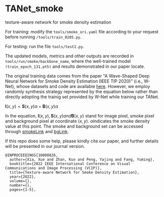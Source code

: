 # TANet_smoke
texture-aware network for smoke density estimation

For training: modify the ```tools/smoke_ori.yaml``` file according to your request before running ```/tools/train_0205.py```.

For testing: run the file ```tools/test2.py```.

The updated models, metrics and other outputs are recorded in ```tools/run/smoke/backbone_name```, where the well-trained model ```(train_epoch_131.pth)``` and results demonstrated in our paper locate.


The original training data comes from the paper "A Wave-Shaped Deep Neural Network for Smoke Density Estimation (IEEE TIP 2020)" (i.e., W-Net), whose datasets and code are available [here](http://staff.ustc.edu.cn/~yfn/index.html). However, we employ randomly synthesis strategy represented by the equation below rather than directly adopting the trainig set provided by W-Net while training our TANet. 

$\boldsymbol{I}(x,y) = \boldsymbol{S}(x,y)\alpha + \boldsymbol{B}(x,y)\alpha$

In the equation, $\boldsymbol{I}(x,y), \boldsymbol{S}(x,y) and \boldsymbol{B}(x,y)$ stand for image pixel, smoke pixel and background pixel at coordinate $(x,y)$. $\alpha$indicates the smoke density value at this point. The smoke and background set can be accessed through [smokeLink](https://mega.nz/file/o4dQlRID#ilTHUkMamK4kEkk8Zygz-jIFWQ1-G8MzCIluMkY1RW0) and [bgLink](https://mega.nz/file/BoFB0DTS#eoc16GDy6o02gqlA7XJOPfCSO7K1bClnr6918tBUtbc).


If this repo does some help, please kindly cite our paper, and further details will be presented in our journal version.
```
@INPROCEEDINGS{10008826,
  author={Xia, Xue and Zhan, Kun and Peng, Yajing and Fang, Yuming},
  booktitle={2022 IEEE International Conference on Visual Communications and Image Processing (VCIP)}, 
  title={Texture-aware Network for Smoke Density Estimation}, 
  year={2022},
  volume={},
  number={},
  pages={1-5},
```
